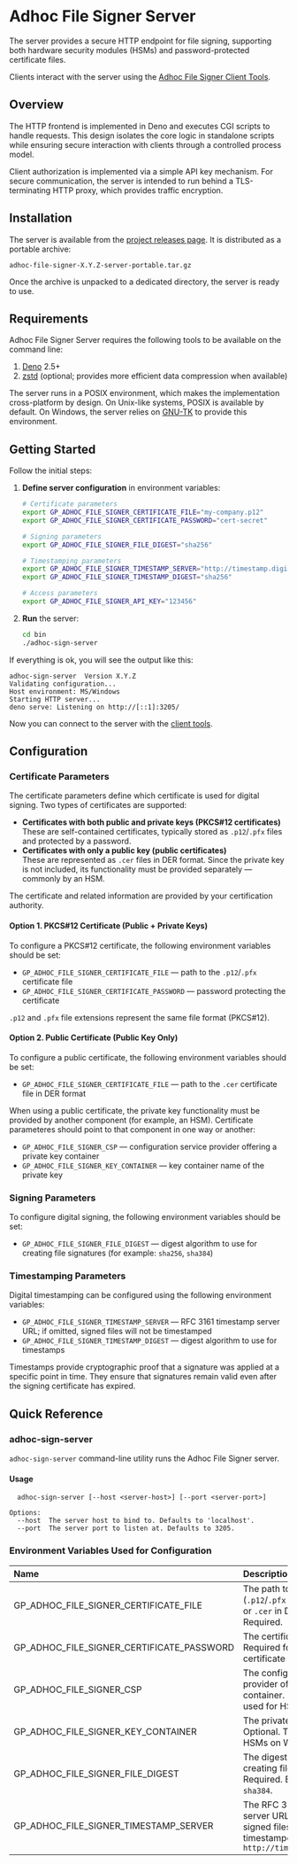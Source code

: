 # Adhoc File Signer Server

The server provides a secure HTTP endpoint for file signing, supporting both hardware security modules (HSMs) and password-protected certificate files.

Clients interact with the server using the [Adhoc File Signer Client Tools](https://github.com/gapotchenko/adhoc-file-signer/tree/main/source/client).

## Overview

The HTTP frontend is implemented in Deno and executes CGI scripts to handle requests.
This design isolates the core logic in standalone scripts while ensuring secure interaction with clients through a controlled process model.

Client authorization is implemented via a simple API key mechanism.
For secure communication, the server is intended to run behind a TLS-terminating HTTP proxy, which provides traffic encryption.


## Installation

The server is available from the
[project releases page](https://github.com/gapotchenko/adhoc-file-signer/releases).
It is distributed as a portable archive:

```
adhoc-file-signer-X.Y.Z-server-portable.tar.gz
```

Once the archive is unpacked to a dedicated directory, the server is ready to use.

## Requirements

Adhoc File Signer Server requires the following tools to be available on the command line:

1. [Deno](https://deno.com/) 2.5+
2. [zstd](https://github.com/facebook/zstd) (optional; provides more efficient data compression when available)

The server runs in a POSIX environment, which makes the implementation cross-platform by design.
On Unix-like systems, POSIX is available by default.
On Windows, the server relies on [GNU-TK](https://github.com/gapotchenko/gnu-tk) to provide this environment.

## Getting Started

Follow the initial steps:

1. **Define server configuration** in environment variables:

   ```sh
   # Certificate parameters
   export GP_ADHOC_FILE_SIGNER_CERTIFICATE_FILE="my-company.p12"
   export GP_ADHOC_FILE_SIGNER_CERTIFICATE_PASSWORD="cert-secret"

   # Signing parameters
   export GP_ADHOC_FILE_SIGNER_FILE_DIGEST="sha256"

   # Timestamping parameters
   export GP_ADHOC_FILE_SIGNER_TIMESTAMP_SERVER="http://timestamp.digicert.com/"
   export GP_ADHOC_FILE_SIGNER_TIMESTAMP_DIGEST="sha256"

   # Access parameters
   export GP_ADHOC_FILE_SIGNER_API_KEY="123456"
   ```

2. **Run** the server:

   ```sh
   cd bin
   ./adhoc-sign-server
   ```

If everything is ok, you will see the output like this:

```
adhoc-sign-server  Version X.Y.Z
Validating configuration...
Host environment: MS/Windows
Starting HTTP server...
deno serve: Listening on http://[::1]:3205/
```

Now you can connect to the server with the [client tools](https://github.com/gapotchenko/adhoc-file-signer/tree/main/source/client).

## Configuration

### Certificate Parameters

The certificate parameters define which certificate is used for digital signing.
Two types of certificates are supported:

- **Certificates with both public and private keys (PKCS#12 certificates)**\
  These are self-contained certificates, typically stored as `.p12`/`.pfx` files and protected by a password.
- **Certificates with only a public key (public certificates)**\
  These are represented as `.cer` files in DER format. Since the private key is not included, its functionality must be provided separately — commonly by an HSM.

The certificate and related information are provided by your certification authority.

#### Option 1. PKCS#12 Certificate (Public + Private Keys)

To configure a PKCS#12 certificate, the following environment variables should be set:

- `GP_ADHOC_FILE_SIGNER_CERTIFICATE_FILE` — path to the `.p12`/`.pfx` certificate file
- `GP_ADHOC_FILE_SIGNER_CERTIFICATE_PASSWORD` — password protecting the certificate

`.p12` and `.pfx` file extensions represent the same file format (PKCS#12).

#### Option 2. Public Certificate (Public Key Only)

To configure a public certificate, the following environment variables should be set:

- `GP_ADHOC_FILE_SIGNER_CERTIFICATE_FILE` — path to the `.cer` certificate file in DER format

When using a public certificate, the private key functionality must be provided by another component (for example, an HSM).
Certificate parameteres should point to that component in one way or another:
  
- `GP_ADHOC_FILE_SIGNER_CSP` — configuration service provider offering a private key container
- `GP_ADHOC_FILE_SIGNER_KEY_CONTAINER` — key container name of the private key

### Signing Parameters

To configure digital signing, the following environment variables should be set:

- `GP_ADHOC_FILE_SIGNER_FILE_DIGEST` — digest algorithm to use for creating file signatures (for example: `sha256`, `sha384`)

### Timestamping Parameters

Digital timestamping can be configured using the following environment variables:

- `GP_ADHOC_FILE_SIGNER_TIMESTAMP_SERVER` — RFC 3161 timestamp server URL; if omitted, signed files will not be timestamped
- `GP_ADHOC_FILE_SIGNER_TIMESTAMP_DIGEST` — digest algorithm to use for timestamps

Timestamps provide cryptographic proof that a signature was applied at a specific point in time.
They ensure that signatures remain valid even after the signing certificate has expired.

## Quick Reference

### adhoc-sign-server

`adhoc-sign-server` command-line utility runs the Adhoc File Signer server.

#### Usage

```
  adhoc-sign-server [--host <server-host>] [--port <server-port>]

Options:
  --host  The server host to bind to. Defaults to 'localhost'.
  --port  The server port to listen at. Defaults to 3205.
```

### Environment Variables Used for Configuration

| Name | Description |
| :--- | :--- |
| GP_ADHOC_FILE_SIGNER_CERTIFICATE_FILE | The path to a certificate file (`.p12`/`.pfx` in PKCS#12 format, or `.cer` in DER format). Required. |
| GP_ADHOC_FILE_SIGNER_CERTIFICATE_PASSWORD | The certificate file password. Required for `.p12`/`.pfx` certificate files only. |
| GP_ADHOC_FILE_SIGNER_CSP | The configuration service provider offering a private key container. Optional. Typically used for HSMs on Windows. |
| GP_ADHOC_FILE_SIGNER_KEY_CONTAINER | The private key container name. Optional. Typically used for HSMs on Windows. |
| GP_ADHOC_FILE_SIGNER_FILE_DIGEST | The digest algorithm to use for creating file signatures. Required. Examples: `sha256`, `sha384`. |
| GP_ADHOC_FILE_SIGNER_TIMESTAMP_SERVER | The RFC 3161 timestamp server URL. Optional. If omitted, signed files will not be timestamped. Examples: `http://timestamp.digicert.com/` |



